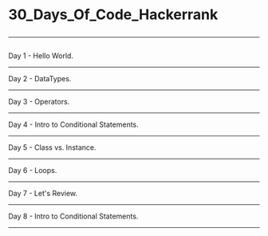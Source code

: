 # 30_Days_Of_Code_Hackerrank<hr>
Day 1 - Hello World. <br><hr>
Day 2 - DataTypes. <br><hr>
Day 3 - Operators. <br><hr>
Day 4 - Intro to Conditional Statements. <br><hr>
Day 5 - Class vs. Instance. <br><hr>
Day 6 - Loops. <br><hr>
Day 7 -  Let's Review. <br><hr>
Day 8 - Intro to Conditional Statements. <br><hr>